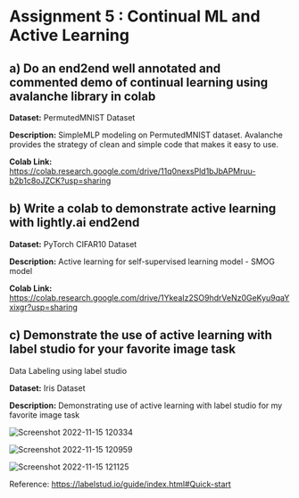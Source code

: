 <h1>Assignment 5 : Continual ML and Active Learning</h1>

<h2>a) Do an end2end well annotated and commented demo of continual learning using avalanche library in colab</h2>

<b>Dataset:</b> PermutedMNIST Dataset

<b>Description:</b> SimpleMLP modeling on PermutedMNIST dataset. Avalanche provides the strategy of clean and simple code that makes it easy to use.

<b>Colab Link:</b> https://colab.research.google.com/drive/11q0nexsPld1bJbAPMruu-b2b1c8oJZCK?usp=sharing

<h2>b) Write a colab to demonstrate active learning with lightly.ai end2end</h2>

<b>Dataset:</b> PyTorch CIFAR10 Dataset

<b>Description:</b> Active learning for self-supervised learning model - SMOG model

<b>Colab Link:</b> https://colab.research.google.com/drive/1YkeaIz2SO9hdrVeNz0GeKyu9qaYxixgr?usp=sharing

<h2>c) Demonstrate the use of active learning with label studio for your favorite image task</h2>

Data Labeling using label studio

<b>Dataset:</b> Iris Dataset

<b>Description:</b> Demonstrating use of active learning with label studio for my favorite image task

![Screenshot 2022-11-15 120334](https://user-images.githubusercontent.com/64847866/202016638-81fef863-1c93-403a-a560-feb2b5578772.png)

![Screenshot 2022-11-15 120959](https://user-images.githubusercontent.com/64847866/202016699-5d90ff7c-1b1c-429a-8a9a-8d2a35e93448.png)

![Screenshot 2022-11-15 121125](https://user-images.githubusercontent.com/64847866/202016862-dcb7587e-65d0-4023-9195-c465617d9b95.png)

Reference: https://labelstud.io/guide/index.html#Quick-start
